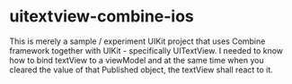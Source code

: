 # uitextview-combine-ios
This is merely a sample / experiment UIKit project that uses Combine framework together with UIKit - specifically UITextView. I needed to know how to bind textView to a viewModel and at the same time when you cleared the value of that Published object, the textView shall react to it.

